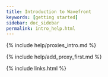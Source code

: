 ```yaml
---
title: Introduction to Wavefront
keywords: [getting started]
sidebar: doc_sidebar
permalink: intro_help.html
---
```

{% include help/proxies_intro.md %}

{% include help/add_proxy_first.md %}

{% include links.html %}

